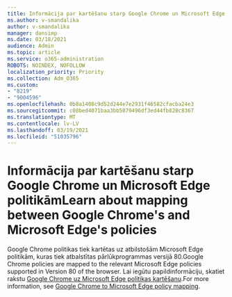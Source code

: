 ```yaml
---
title: Informācija par kartēšanu starp Google Chrome un Microsoft Edge politikām
ms.author: v-smandalika
author: v-smandalika
manager: dansimp
ms.date: 03/18/2021
audience: Admin
ms.topic: article
ms.service: o365-administration
ROBOTS: NOINDEX, NOFOLLOW
localization_priority: Priority
ms.collection: Adm_O365
ms.custom:
- "8219"
- "9004596"
ms.openlocfilehash: 0b8a1408c9d52d244e7e2931f46582cfacba24e3
ms.sourcegitcommit: c08bed4071baa3bb5879496df3ed44fb828c8367
ms.translationtype: MT
ms.contentlocale: lv-LV
ms.lasthandoff: 03/19/2021
ms.locfileid: "51035796"
---
```

# <a name="learn-about-mapping-between-google-chromes-and-microsoft-edges-policies"></a><span data-ttu-id="2fae5-102">Informācija par kartēšanu starp Google Chrome un Microsoft Edge politikām</span><span class="sxs-lookup"><span data-stu-id="2fae5-102">Learn about mapping between Google Chrome's and Microsoft Edge's policies</span></span>

<span data-ttu-id="2fae5-103">Google Chrome politikas tiek kartētas uz atbilstošām Microsoft Edge politikām, kuras tiek atbalstītas pārlūkprogrammas versijā 80.</span><span class="sxs-lookup"><span data-stu-id="2fae5-103">Google Chrome policies are mapped to the relevant Microsoft Edge policies supported in Version 80 of the browser.</span></span> <span data-ttu-id="2fae5-104">Lai iegūtu papildinformāciju, skatiet rakstu [Google Chrome uz Microsoft Edge politikas kartēšanu](https://docs.microsoft.com/deployedge/microsoft-edge-policy-map-chrome-to-newedge).</span><span class="sxs-lookup"><span data-stu-id="2fae5-104">For more information, see [Google Chrome to Microsoft Edge policy mapping](https://docs.microsoft.com/deployedge/microsoft-edge-policy-map-chrome-to-newedge).</span></span>

